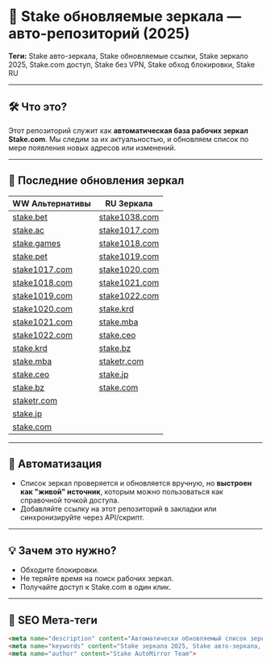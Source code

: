 # 🔄 Stake обновляемые зеркала — авто-репозиторий (2025)

**Теги:** Stake авто-зеркала, Stake обновляемые ссылки, Stake зеркало 2025, Stake.com доступ, Stake без VPN, Stake обход блокировки, Stake RU

---

## 🛠 Что это?

Этот репозиторий служит как **автоматическая база рабочих зеркал Stake.com**. Мы следим за их актуальностью, и обновляем список по мере появления новых адресов или изменений.

---

## 📡 Последние обновления зеркал

| WW Альтернативы               | RU Зеркала                    |
|------------------------------|-------------------------------|
| [stake.bet](https://stake.bet/?c=E21eRDVa)         | [stake1038.com](https://stake1038.com/?c=E21eRDVa)        |
| [stake.ac](https://stake.ac/?c=E21eRDVa)           | [stake1017.com](https://stake1017.com/?c=E21eRDVa)        |
| [stake.games](https://stake.games/?c=E21eRDVa)     | [stake1018.com](https://stake1018.com/?c=E21eRDVa)        |
| [stake.pet](https://stake.pet/?c=E21eRDVa)         | [stake1019.com](https://stake1019.com/?c=E21eRDVa)        |
| [stake1017.com](https://stake1017.com/?c=E21eRDVa) | [stake1020.com](https://stake1020.com/?c=E21eRDVa)        |
| [stake1018.com](https://stake1018.com/?c=E21eRDVa) | [stake1021.com](https://stake1021.com/?c=E21eRDVa)        |
| [stake1019.com](https://stake1019.com/?c=E21eRDVa) | [stake1022.com](https://stake1022.com/?c=E21eRDVa)        |
| [stake1020.com](https://stake1020.com/?c=E21eRDVa) | [stake.krd](https://stake.krd/?c=E21eRDVa)                |
| [stake1021.com](https://stake1021.com/?c=E21eRDVa) | [stake.mba](https://stake.mba/?c=E21eRDVa)                |
| [stake1022.com](https://stake1022.com/?c=E21eRDVa) | [stake.ceo](https://stake.ceo/?c=E21eRDVa)                |
| [stake.krd](https://stake.krd/?c=E21eRDVa)         | [stake.bz](https://stake.bz/?c=E21eRDVa)                  |
| [stake.mba](https://stake.mba/?c=E21eRDVa)         | [staketr.com](https://staketr.com/?c=E21eRDVa)            |
| [stake.ceo](https://stake.ceo/?c=E21eRDVa)         | [stake.jp](https://stake.jp/?c=E21eRDVa)                  |
| [stake.bz](https://stake.bz/?c=E21eRDVa)           | [stake.com](https://stake.com/?c=E21eRDVa)                |
| [staketr.com](https://staketr.com/?c=E21eRDVa)     |                               |
| [stake.jp](https://stake.jp/?c=E21eRDVa)           |                               |
| [stake.com](https://stake.com/?c=E21eRDVa)         |                               |

---

## 🤖 Автоматизация

- Список зеркал проверяется и обновляется вручную, но **выстроен как "живой" источник**, которым можно пользоваться как справочной точкой доступа.
- Добавляйте ссылку на этот репозиторий в закладки или синхронизируйте через API/скрипт.

---

## 💡 Зачем это нужно?

- Обходите блокировки.
- Не теряйте время на поиск рабочих зеркал.
- Получайте доступ к Stake.com в один клик.

---

## 📌 SEO Мета-теги

```html
<meta name="description" content="Автоматически обновляемый список зеркал Stake.com. Прямой доступ без блокировок и VPN. Стабильные ссылки на 2025 год.">
<meta name="keywords" content="Stake зеркала 2025, Stake авто-зеркала, Stake обновления, Stake доступ без VPN, обход блокировки Stake, Stake.com RU">
<meta name="author" content="Stake AutoMirror Team">
